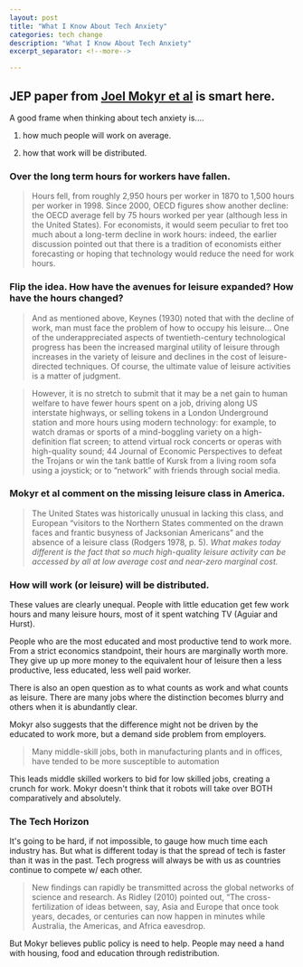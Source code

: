```yaml
---
layout: post
title: "What I Know About Tech Anxiety"
categories: tech change
description: "What I Know About Tech Anxiety"
excerpt_separator: <!--more-->

---
```

## JEP paper from [Joel Mokyr et al](https://sites.northwestern.edu/jmokyr/files/2016/06/The-History-of-Techn-Anxiety-and-the-Future-of-Econ-Growth-Is-This-Time-Different-1rlbgzi.pdf) is smart here.

A good frame when thinking about tech anxiety is....

1. how much people will work on average. 

2. how that work will be distributed. 

### Over the long term hours for workers have fallen.
> Hours fell, from roughly 2,950 hours per worker in 1870 to 1,500 hours per worker in 1998. Since 2000, OECD figures show another decline: the OECD average fell by 75 hours worked per year (although less in the United States). For economists, it would seem peculiar to fret too much about a long-term decline in work hours: indeed, the earlier discussion pointed out that there is a tradition of economists either forecasting or hoping that technology would reduce the need for work hours.


### Flip the idea. How have the avenues for leisure expanded? How have the hours changed?

> And as mentioned above, Keynes (1930) noted that with the decline of work, man must face the problem of how to occupy his leisure… One of the underappreciated aspects of twentieth-century technological progress has been the increased marginal utility of leisure through increases in the variety of leisure and declines in the cost of leisure-directed techniques. Of course, the ultimate value of leisure activities is a matter of judgment. 

> However, it is no stretch to submit that it may be a net gain to human welfare to have fewer hours spent on a job, driving along US interstate highways, or selling tokens in a London Underground station and more hours using modern technology: for example, to watch dramas or sports of a mind-boggling variety on a high-definition flat screen; to attend virtual rock concerts or operas with high-quality sound; 44 Journal of Economic Perspectives to defeat the Trojans or win the tank battle of Kursk from a living room sofa using a joystick; or to “network” with friends through social media. 

### Mokyr et al comment on the missing leisure class in America. 

> The United States was historically unusual in lacking this class, and European “visitors to the Northern States commented on the drawn faces and frantic busyness of Jacksonian Americans” and the absence of a leisure class (Rodgers 1978, p. 5). *What makes today different is the fact that so much high-quality leisure activity can be accessed by all at low average cost and near-zero marginal cost.*

### How will work (or leisure) will be distributed. 

These values are clearly unequal. People with little education get few work hours and many leisure hours, most of it spent watching TV (Aguiar and Hurst).

People who are the most educated and most productive tend to work more. From a strict economics standpoint, their hours are marginally worth more. They give up up more money to the equivalent hour of leisure then a less productive, less educated, less well paid worker.

There is also an open question as to what counts as work and what counts as leisure. There are many jobs where the distinction becomes blurry and others when it is abundantly clear.

Mokyr also suggests that the difference might not be driven by the educated to work more, but a demand side problem from employers. 

>  Many middle-skill jobs, both in manufacturing plants and in offices, have tended to be more susceptible to automation 

This leads middle skilled workers to bid for low skilled jobs, creating a crunch for work. Mokyr doesn't think that it robots will take over BOTH comparatively and absolutely.

### The Tech Horizon

It's going to be hard, if not impossible, to gauge how much time each industry has. But what is different today is that the spread of tech is faster than it was in the past. Tech progress will always be with us as countries continue to compete w/ each other.

 > New findings can rapidly be transmitted across the global networks of science and research. As Ridley (2010) pointed out, “The cross-fertilization of ideas between, say, Asia and Europe that once took years, decades, or centuries can now happen in minutes while Australia, the Americas, and Africa eavesdrop.

But Mokyr believes public policy is need to help. People may need a hand with housing, food and education through redistribution. 





